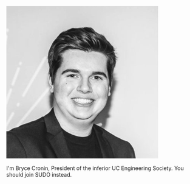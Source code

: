 ![Bryce Cronin](bryce-cronin.jpg)



I'm Bryce Cronin, President of the inferior UC Engineering Society.
You should join SUDO instead.
